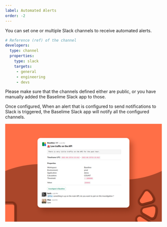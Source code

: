 ```yaml
---
label: Automated Alerts
order: -2
---
```


You can set one or multiple Slack channels to receive automated alerts.

```yaml # :icon-code: .baselime/demo.yml
# Reference (ref) of the channel
developers:
  type: channel
  properties:    
    type: slack    
    targets:
     - general
     - engineering
     - devs
```
Please make sure that the channels defined either are public, or you have manually added the Baselime Slack app to those.

Once configured, When an alert that is configured to send notifications to Slack is triggered, the Baselime Slack app will notify all the configured channels.

![Slack alert](../../assets/images/illustrations/slack/alert.png)